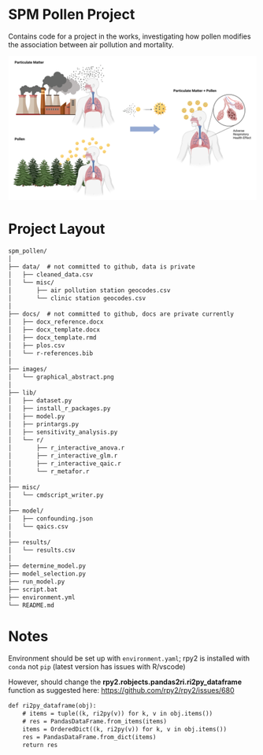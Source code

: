 # SPM Pollen Project
  
Contains code for a project in the works, investigating how pollen modifies the association between air pollution and mortality.

![Graphical Abstract](https://github.com/kyuhur2/spm_pollen/blob/main/images/graphical_abstract.png?raw=true)

# Project Layout
  
    spm_pollen/  
    │  
    ├── data/  # not committed to github, data is private  
    │   ├── cleaned_data.csv  
    │   └── misc/  
    │       ├── air pollution station geocodes.csv   
    │       └── clinic station geocodes.csv  
    │  
    ├── docs/  # not committed to github, docs are private currently  
    │   ├── docx_reference.docx
    │   ├── docx_template.docx
    │   ├── docx_template.rmd
    │   ├── plos.csv
    │   └── r-references.bib
    │  
    ├── images/  
    │   └── graphical_abstract.png
    │
    ├── lib/  
    │   ├── dataset.py  
    │   ├── install_r_packages.py  
    │   ├── model.py  
    │   ├── printargs.py  
    │   ├── sensitivity_analysis.py  
    │   └── r/  
    │       ├── r_interactive_anova.r   
    │       ├── r_interactive_glm.r   
    │       ├── r_interactive_qaic.r   
    │       └── r_metafor.r  
    │  
    ├── misc/  
    │   └── cmdscript_writer.py 
    │  
    ├── model/
    │   ├── confounding.json
    │   └── qaics.csv 
    │  
    ├── results/  
    │   └── results.csv  
    │  
    ├── determine_model.py  
    ├── model_selection.py  
    ├── run_model.py  
    ├── script.bat    
    ├── environment.yml  
    └── README.md  
  
# Notes  
  
Environment should be set up with `environment.yaml`; rpy2 is installed with `conda` not `pip` (latest version has issues with R/vscode)

However, should change the **rpy2.robjects.pandas2ri.ri2py_dataframe** function as suggested here: https://github.com/rpy2/rpy2/issues/680  
  
    def ri2py_dataframe(obj):  
        # items = tuple((k, ri2py(v)) for k, v in obj.items())  
        # res = PandasDataFrame.from_items(items)  
        items = OrderedDict((k, ri2py(v)) for k, v in obj.items())  
        res = PandasDataFrame.from_dict(items)  
        return res  
  
